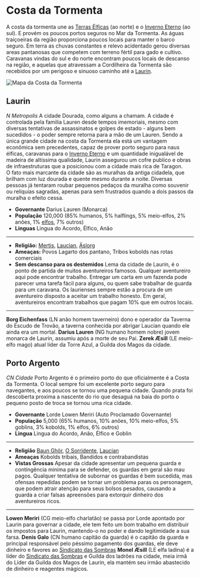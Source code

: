 # Costa da Tormenta
A costa da tormenta une as [Terras Élficas](./Terras%20Elficas.md) (ao norte) e o [Inverno Eterno](./Inverno%20Eterno.md) (ao sul). E provém os poucos portos seguros no Mar da Tormenta. As águas traiçoeiras da região proporciona poucos locais para manter o barco seguro. Em terra as chuvas constantes e relevo acidentado gerou diversas areas pantanosas que competem com terreno fértil para gado e cultivo.  
Caravanas vindas do sul e do norte encontram poucos locais de descanso na região, e aquelas que atravessam a Cordilheira da Tormenta são recebidos por um perigoso e sinuoso caminho até a [Laurin](##Laurin).

![Mapa da Costa da Tormenta](../../Mapa%20da%20Costa%20da%20Tormenta.png)

## Laurin
*N* *Metropolis*
A cidade Dourada, como alguns a chamam. A cidade é controlada pela familia Lauren desde tempos imemoriais, mesmo com diversas tentativas de assassinatos e golpes de estado - alguns bem sucedidos - o poder sempre retorna para a mão de um Lauren. Sendo a única grande cidade na costa da Tormenta ela está um vantagem econômica sem precedentes, capaz de prover porto seguro para naus élficas, caravanas para o [Inverno Eterno](./Inverno%20Eterno.md) e um quantidade inigualável de madeira de altíssima qualidade, Laurin assegurou um cofre publico e obras de infraestruturas que a posicionou com a cidade mais rica de Taragon.  
O fato mais marcante da cidade são as muralhas da antiga cidadela, que brilham com luz dourada e quente mesmo durante a noite. Diversas pessoas já tentaram roubar pequenos pedaços da muralha como souvenir ou relíquias sagradas, apenas para sem frustrados quando a dois passos da muralha o efeito cessa.
- **Governante** Darius Lauren (Monarca)
- **População** 120,000 (85% humanos, 5% halflings, 5% meio-elfos, 2% anões, 1% [elfos](../../Ra%C3%A7as/Elfos.md), 7% outros)
- **Linguas** Lingua do Acordo, Élfico, Anão
---
- **Religião:** [Mertis](../../Religi%C3%A3o/Deuses%20Maiores/Mertis.md), [Laucian](../../Religi%C3%A3o/Deuses%20Menores/Laucian.md), [Äslorg](../../Religi%C3%A3o/Deuses%20Maiores/%C3%84slorg.md)
- **Ameaças:** Povos Lagarto dos pantano, Tribos kobolds nas rotas comerciais
- **Sem descanso para os destemidos** Lema da cidade de Laurin, é o ponto de partida de muitos aventureiros famosos. Qualquer aventureiro aqui pode encontrar trabalho. Entregar um carta em um fazenda pode parecer uma tarefa fácil para alguns, ou quem sabe trabalhar de guarda para um caravana. Os laurienses sempre estão a procura de um aventureiro disposto a aceitar um trabalho honesto. Em geral, aventureiros encontram trabalhos que pagam 10% que em outros locais.
---
**Borg Eichenfass** (LN anão homem taverneiro) dono e operador da Taverna do Escudo de Trovão, a taverna conhecida por abrigar Laucian quando ele ainda era um mortal.
**Darius Lauren** (NG humano homem nobre) jovem monarca de Laurin, assumiu após a morte de seu Pai.
**Zerek Æsill** (LE meio-elfo mago) atual líder da Torre Azul, a Guilda dos Magos da cidade.


## Porto Argento
*CN* *Cidade*
Porto Argento é o primeiro porto do que oficialmente é a Costa da Tormenta. O local sempre foi um excelente porto seguro para navegantes, e aos poucos se tornou uma pequena cidade. Quando prata foi descoberta proxima a nascente do rio que desaguá na baia do porto o pequeno posto de troca se tornou uma rica cidade.  
- **Governante** Lorde Lowen Meriri (Auto Proclamado Governante)
- **População** 5,000 (65% humanos, 10% anões, 10% meio-elfos, 5% goblins, 3% kobolds, 1% elfos, 6% outros)
- **Lingua** Lingua do Acordo, Anão, Élfico e Goblin
---
- **Religião** [Baun Ghör](../../Religi%C3%A3o/Deuses%20Menores/Ba%C3%BCn%20Gh%C3%B6r.md), [O Sorridente](../../Religi%C3%A3o/Deuses%20Maiores/O%20Sorridente.md), [Laucian](../../Religi%C3%A3o/Deuses%20Menores/Laucian.md)
- **Ameaças** Kobolds tribais, Bandidos e contrabandistas
- **Vistas Grossas** Apesar da cidade apresentar um pequena guarda e contingência minima para se defender, os guardas em geral são mau pagos. Qualquer tentativa de subornar os guardas é bem sucedida, mas ofensas repedidas podem se tornar um problema paras os personagem, que podem atrair atenção para seus bolsos pesados, causando a guarda a criar falsas apreensões para extorquir dinheiro dos aventureiros ricos.
---
**Lowen Meriri** (CG meio-elfo charlatão) se passa por Lorde apontado por Laurin para governar a cidade, ele tem feito um bom trabalho em distribuir os impostos para Laurin, mantendo-o no poder e dando legitimidade a sua farsa.
**Denis Galo** (CN humano capitão da guarda) é o capitão da guarda e principal responsável pelo péssimo pagamento dos guardas, ele deve dinheiro e favores ao [Sindicato das Sombras](../../Religi%C3%A3o/Organiza%C3%A7%C3%B5es%20Religiosas/SindicatoDasSombras.md)
**Monel Æsill** (LE elfa ladina) é a líder do [Sindicato das Sombras]() e Guilda dos ladrões na cidade, meia irmã do Líder da Guilda dos Magos de Laurin, ela mantém seu irmão abastecido de dinheiro e reagentes mágicos.
